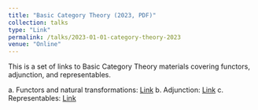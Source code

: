 ```yaml
---
title: "Basic Category Theory (2023, PDF)"
collection: talks
type: "Link"
permalink: /talks/2023-01-01-category-theory-2023
venue: "Online"
---
```

This is a set of links to Basic Category Theory materials covering functors, adjunction, and representables.

a. Functors and natural transformations:
[Link](https://living-crowley-d58.notion.site/Categories-Functors-Natural-Transformations-22085f9d472f45168044b3747f0cf96d)
b. Adjunction: 
[Link](https://living-crowley-d58.notion.site/Adjoint-bce6a8a1046e4794ae7c9a09291da978?pvs=4)
c. Representables: 
[Link](https://living-crowley-d58.notion.site/Representables-4ee977c16a08482da8e7e7e6f8570fda)
